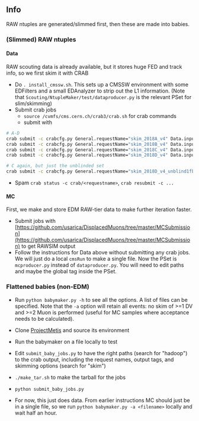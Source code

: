 ## Info

RAW ntuples are generated/slimmed first, then these are made into babies.

### (Slimmed) RAW ntuples

#### Data
RAW scouting data is already available, but it stores huge FED and track info, so we first skim it with CRAB
* Do `. install_cmssw.sh`. This sets up a CMSSW environment with some EDFilters and a small EDAnalyzer to strip out the L1 information. (Note that `Scouting/NtupleMaker/test/dataproducer.py` is the relevant PSet for slim/skimming)
* Submit crab jobs
  * `source /cvmfs/cms.cern.ch/crab3/crab.sh` for crab commands
  * submit with
```bash
# A-D
crab submit -c crabcfg.py General.requestName="skim_2018A_v4" Data.inputDataset="/ScoutingCaloMuon/Run2018A-v1/RAW" ;
crab submit -c crabcfg.py General.requestName="skim_2018B_v4" Data.inputDataset="/ScoutingCaloMuon/Run2018B-v1/RAW" ;
crab submit -c crabcfg.py General.requestName="skim_2018C_v4" Data.inputDataset="/ScoutingCaloMuon/Run2018C-v1/RAW" ;
crab submit -c crabcfg.py General.requestName="skim_2018D_v4" Data.inputDataset="/ScoutingCaloMuon/Run2018D-v1/RAW" ;

# C again, but just the unblinded set
crab submit -c crabcfg.py General.requestName="skim_2018D_v4_unblind1fb" Data.inputDataset="/ScoutingCaloMuon/Run2018D-v1/RAW" Data.lumiMask="data/unblind_2018C_1fb_JSON.txt" Data.unitsPerJob=2000000;
```
  * Spam `crab status -c crab/<requestname>`, `crab resubmit -c ...`

#### MC
First, we make and store EDM RAW-tier data to make further iteration faster.
* Submit jobs with [https://github.com/usarica/DisplacedMuons/tree/master/MCSubmission](https://github.com/usarica/DisplacedMuons/tree/master/MCSubmission) to get RAWSIM output
* Follow the instructions for Data above without submitting any crab jobs. We will just do a local `cmsRun` to make a single file. Now the PSet is `mcproducer.py` instead of `dataproducer.py`. You will need to edit paths and maybe the global tag inside the PSet.


### Flattened babies (non-EDM)

* Run `python babymaker.py -h` to see all the options. A list of files can be specified. Note that the `-a` option will retain all events:
no skim of >=1 DV and >=2 Muon is performed (useful for MC samples where acceptance needs to be calculated).

* Clone [ProjectMetis](https://github.com/aminnj/ProjectMetis/) and source its environment
* Run the babymaker on a file locally to test
* Edit `submit_baby_jobs.py` to have the right paths (search for "hadoop") to the crab output, including the request names, output tags, and skimming options (search for "skim")
* `./make_tar.sh` to make the tarball for the jobs
* `python submit_baby_jobs.py`
* For now, this just does data. From earlier instructions MC should just be in a single file, so we run `python babymaker.py -a <filename>` locally and wait half an hour.

